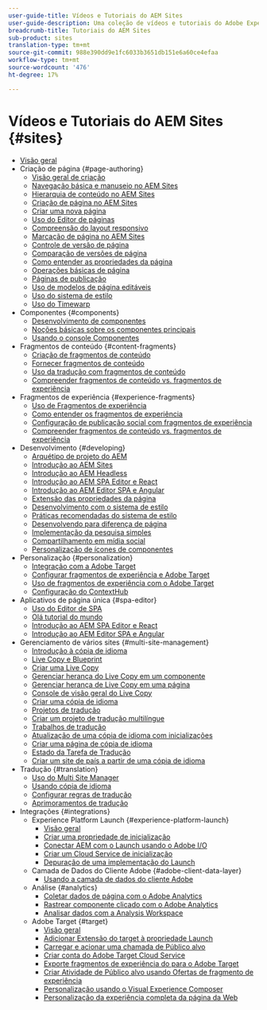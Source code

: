 ```yaml
---
user-guide-title: Vídeos e Tutoriais do AEM Sites
user-guide-description: Uma coleção de vídeos e tutoriais do Adobe Experience Manager Sites.
breadcrumb-title: Tutoriais do AEM Sites
sub-product: sites
translation-type: tm+mt
source-git-commit: 988e390dd9e1fc6033b3651db151e6a60ce4efaa
workflow-type: tm+mt
source-wordcount: '476'
ht-degree: 17%

---
```



# Vídeos e Tutoriais do AEM Sites {#sites}

+ [Visão geral](overview.md)
+ Criação de página {#page-authoring}
   + [Visão geral de criação](page-authoring/aem-sites-authoring-overview.md)
   + [Navegação básica e manuseio no AEM Sites](page-authoring/basic-handling-sites-feature-video-use.md)
   + [Hierarquia de conteúdo no AEM Sites](page-authoring/content-hierarchy-feature-video-use.md)
   + [Criação de página no AEM Sites](page-authoring/page-authoring-overview-feature-video-use.md)
   + [Criar uma nova página](page-authoring/creating-page-feature-video-use.md)
   + [Uso do Editor de páginas](page-authoring/page-editor-feature-video-use.md)
   + [Compreensão do layout responsivo](page-authoring/responsive-layout-feature-video-understand.md)
   + [Marcação de página no AEM Sites](page-authoring/page-tagging-feature-video-use.md)
   + [Controle de versão de página](page-authoring/page-versioning-feature-video-use.md)
   + [Comparação de versões de página](page-authoring/page-diff-feature-video-use.md)
   + [Como entender as propriedades da página](page-authoring/page-properties-feature-video-understand.md)
   + [Operações básicas de página](page-authoring/page-operations-feature-video-use.md)
   + [Páginas de publicação](page-authoring/publication-management-feature-video-use.md)
   + [Uso de modelos de página editáveis](page-authoring/template-editor-feature-video-use.md)
   + [Uso do sistema de estilo](page-authoring/style-system-feature-video-use.md)
   + [Uso do Timewarp](page-authoring/timewarp-feature-video-use.md)
+ Componentes {#components}
   + [Desenvolvimento de componentes](components/component-development.md)
   + [Noções básicas sobre os componentes principais](components/core-components-feature-video-understand.md)
   + [Usando o console Componentes](components/components-console-feature-video-use.md)
+ Fragmentos de conteúdo {#content-fragments}
   + [Criação de fragmentos de conteúdo](content-fragments/content-fragments-feature-video-use.md)
   + [Fornecer fragmentos de conteúdo](content-fragments/content-fragments-delivery-feature-video-use.md)
   + [Uso da tradução com fragmentos de conteúdo](content-fragments/content-fragments-translation-feature-video-use.md)
   + [Compreender fragmentos de conteúdo vs. fragmentos de experiência](content-fragments/understand-content-fragments-and-experience-fragments.md)
+ Fragmentos de experiência {#experience-fragments}
   + [Uso de Fragmentos de experiência](experience-fragments/experience-fragments-feature-video-use.md)
   + [Como entender os fragmentos de experiência](experience-fragments/experience-fragments-feature-video-understand.md)
   + [Configuração de publicação social com fragmentos de experiência](experience-fragments/experience-fragments-social-technical-video-setup.md)
   + [Compreender fragmentos de conteúdo vs. fragmentos de experiência](https://docs.adobe.com/content/help/en/experience-manager-learn/sites/content-fragments/understand-content-fragments-and-experience-fragments.html)
+ Desenvolvimento {#developing}
   + [Arquétipo de projeto do AEM](developing/aem-project-archetype.md)
   + [Introdução ao AEM Sites](https://docs.adobe.com/content/help/en/experience-manager-learn/getting-started-wknd-tutorial-develop/overview.html)
   + [Introdução ao AEM Headless](https://docs.adobe.com/content/help/en/experience-manager-learn/getting-started-with-aem-headless/overview.html)
   + [Introdução ao AEM SPA Editor e React](https://docs.adobe.com/content/help/en/experience-manager-learn/spa-react-tutorial/overview.html)
   + [Introdução ao AEM Editor SPA e Angular](https://docs.adobe.com/content/help/en/experience-manager-learn/spa-angular-tutorial/overview.html)
   + [Extensão das propriedades da página](developing/page-properties-technical-video-develop.md)
   + [Desenvolvimento com o sistema de estilo](developing/style-system-technical-video-understand.md)
   + [Práticas recomendadas do sistema de estilo](developing/style-organization-style-system-understand-article.md)
   + [Desenvolvendo para diferença de página](developing/page-diff-technical-video-develop.md)
   + [Implementação da pesquisa simples](developing/search-tutorial-develop.md)
   + [Compartilhamento em mídia social](developing/social-media-sharing-technical-video-use.md)
   + [Personalização de ícones de componentes](developing/component-icons-technical-video-develop.md)
+ Personalização {#personalization}
   + [Integração com a Adobe Target](https://helpx.adobe.com/marketing-cloud/how-to/aem-target.html)
   + [Configurar fragmentos de experiência e Adobe Target](personalization/experience-fragment-target-technical-video-setup.md)
   + [Uso de fragmentos de experiência com o Adobe Target](personalization/experience-fragment-target-offer-feature-video-use.md)
   + [Configuração do ContextHub](personalization/context-hub-technical-video-setup.md)
+ Aplicativos de página única {#spa-editor}
   + [Uso do Editor de SPA](spa-editor/spa-editor-framework-feature-video-use.md)
   + [Olá tutorial do mundo](spa-editor/spa-editor-helloworld-tutorial-use.md)
   + [Introdução ao AEM SPA Editor e React](https://docs.adobe.com/content/help/en/experience-manager-learn/spa-react-tutorial/overview.html)
   + [Introdução ao AEM Editor SPA e Angular](https://docs.adobe.com/content/help/en/experience-manager-learn/spa-angular-tutorial/overview.html)
+ Gerenciamento de vários sites {#multi-site-management}
   + [Introdução à cópia de idioma](./multi-site-management/language-copy-overview.md)
   + [Live Copy e Blueprint](./multi-site-management/live-copy-and-blueprint.md)
   + [Criar uma Live Copy](./multi-site-management/create-live-copy.md)
   + [Gerenciar herança do Live Copy em um componente](./multi-site-management/manage-component-inheritance-live-copy.md)
   + [Gerenciar herança de Live Copy em uma página](./multi-site-management/manage-page-inheritance-live-copy.md)
   + [Console de visão geral do Live Copy](./multi-site-management/live-copy-overview-console.md)
   + [Criar uma cópia de idioma](./multi-site-management/create-language-copy.md)
   + [Projetos de tradução](./multi-site-management/manage-translation-projects.md)
   + [Criar um projeto de tradução multilíngue](./multi-site-management/create-multinational-translational-project.md)
   + [Trabalhos de tradução](./multi-site-management/create-translation-job.md)
   + [Atualização de uma cópia de idioma com inicializações](./multi-site-management/updating-language-copy.md)
   + [Criar uma página de cópia de idioma](./multi-site-management/create-new-page-language-copy.md)
   + [Estado da Tarefa de Tradução](./multi-site-management/translation-job-status.md)
   + [Criar um site de país a partir de uma cópia de idioma](./multi-site-management/create-new-site.md)
+ Tradução {#translation}
   + [Uso do Multi Site Manager](translation/multi-site-manager-feature-video-use.md)
   + [Usando cópia de idioma](translation/language-copy-feature-video-use.md)
   + [Configurar regras de tradução](translation/translation-rules-editor-technical-video-setup.md)
   + [Aprimoramentos de tradução](translation/translation-enhancements-feature-video-use.md)
+ Integrações {#integrations}
   + Experience Platform Launch {#experience-platform-launch}
      + [Visão geral](integrations/experience-platform-launch/overview.md)
      + [Criar uma propriedade de inicialização](integrations/experience-platform-launch/create-launch-property.md)
      + [Conectar AEM com o Launch usando o Adobe I/O](integrations/experience-platform-launch/connect-aem-launch-adobe-io.md)
      + [Criar um Cloud Service de inicialização](integrations/experience-platform-launch/create-launch-cloud-service.md)
      + [Depuração de uma implementação do Launch](integrations/experience-platform-launch/debug-launch-implementation.md)
   + Camada de Dados do Cliente Adobe {#adobe-client-data-layer}
      + [Usando a camada de dados do cliente Adobe](integrations/adobe-client-data-layer/data-layer-overview.md)
   + Análise {#analytics}
      + [Coletar dados de página com o Adobe Analytics](integrations/analytics/collect-data-analytics.md)
      + [Rastrear componente clicado com o Adobe Analytics](integrations/analytics/track-clicked-component.md)
      + [Analisar dados com a Analysis Workspace](integrations/analytics/create-analytics-workspace.md)
   + Adobe Target {#target}
      + [Visão geral](integrations/adobe-target/overview.md)
      + [Adicionar Extensão do target à propriedade Launch](integrations/adobe-target/add-target-launch-extension.md)
      + [Carregar e acionar uma chamada de Público alvo](integrations/adobe-target/load-and-fire-target.md)
      + [Criar conta do Adobe Target Cloud Service](integrations/adobe-target/setup-aem-target-cloud-service.md)
      + [Exporte fragmentos de experiência do para o Adobe Target](integrations/adobe-target/export-experience-fragment-target.md)
      + [Criar Atividade de Público alvo usando Ofertas de fragmento de experiência](integrations/adobe-target/create-target-activity.md)
      + [Personalização usando o Visual Experience Composer](integrations/adobe-target/personalization-using-vec.md)
      + [Personalização da experiência completa da página da Web](integrations/adobe-target/personalization-web-page.md)
